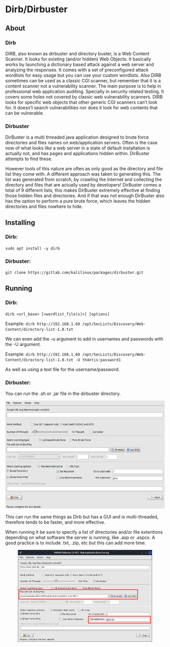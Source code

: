 # Dirb/Dirbuster

## About

### Dirb

DIRB, also known as dirbuster and directory buster, is a Web Content Scanner. It looks for existing (and/or hidden) Web Objects. It basically works by launching a dictionary based attack against a web server and analyzing the responses. It comes with a set of preconfigured attack wordlists for easy usage but you can use your custom wordlists. Also DIRB sometimes can be used as a classic CGI scanner, but remember that it is a content scanner not a vulnerability scanner. The main purpose is to help in professional web application auditing. Specially in security related testing. It covers some holes not covered by classic web vulnerability scanners. DIRB looks for specific web objects that other generic CGI scanners can’t look for. It doesn’t search vulnerabilities nor does it look for web contents that can be vulnerable.

### Dirbuster

DirBuster is a multi threaded java application designed to brute force directories and files names on web/application servers. Often is the case now of what looks like a web server in a state of default installation is actually not, and has pages and applications hidden within. DirBuster attempts to find these.

However tools of this nature are often as only good as the directory and file list they come with. A different approach was taken to generating this. The list was generated from scratch, by crawling the Internet and collecting the directory and files that are actually used by developers! DirBuster comes a total of 9 different lists, this makes DirBuster extremely effective at finding those hidden files and directories. And if that was not enough DirBuster also has the option to perform a pure brute force, which leaves the hidden directories and files nowhere to hide.

## Installing

### Dirb:

`sudo apt install -y dirb`

### Dirbuster:

`git clone https://gitlab.com/kalilinux/packages/dirbuster.git`

## Running

### Dirb:

`dirb <url_base> [<wordlist_file(s)>] [options]`

Example: `dirb http://192.168.1.60 /opt/SecLists/Discovery/Web-Content/directory-list-1.0.txt`

We can even add the -u argument to add in usernames and passwords with the -U argument.

Example: `dirb http://192.168.1.60 /opt/SecLists/Discovery/Web-Content/directory-list-1.0.txt -U th4ntis:password1`

As well as using a text file for the username/password.

### Dirbuster:

You can run the .sh or .jar file in the dirbuster directory.

![](<../../.gitbook/assets/image (27) (1).png>)

This can run the same things as Dirb but has a GUI and is multi-threaded, therefore tends to be faster, and more effective.&#x20;

When running it be sure to specify a list of directories and/or file extentions depending on what software the server is running, like .asp or .aspcx. A good practice is to include .txt, .zip, etc but this can add more time.

<figure><img src="../../.gitbook/assets/image (7) (1) (1) (1) (1) (1).png" alt=""><figcaption></figcaption></figure>
